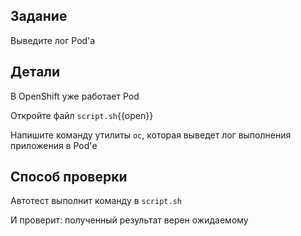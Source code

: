 ## Задание

Выведите лог Pod'а

## Детали

В OpenShift уже работает Pod

Откройте файл `script.sh`{{open}}

Напишите команду утилиты `oc`, которая выведет лог выполнения приложения в Pod'е

## Способ проверки

Автотест выполнит команду в `script.sh`

И проверит: полученный результат верен ожидаемому